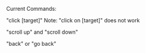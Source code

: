 Current Commands:

"click [target]"
Note: "click on [target]" does not work

"scroll up" and "scroll down"

"back" or "go back"
